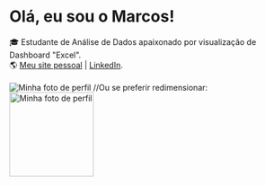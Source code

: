 # Olá, eu sou o Marcos!

🎓 Estudante de Análise de Dados apaixonado por visualização de Dashboard "Excel".  
🌎 [Meu site pessoal](https://sites.google.com/view/portflio-marcosfeitosa/in%C3%ADcio) | [LinkedIn](https://www.linkedin.com/in/marcosfeitosa-analista/).  
<br/> 
![Minha foto de perfil](<img width="541" height="533" alt="Captura de tela 2025-07-22 000925" src="https://github.com/user-attachments/assets/c1d4e838-0cec-4db8-a911-3b7b856e00b7" />
)
//Ou se preferir redimensionar:
<img src="images/foto-perfil.png" alt="Minha foto de perfil" width="150" />
